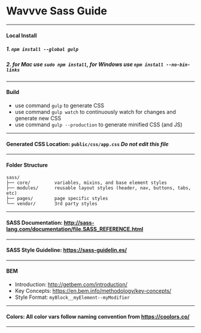 # Wavvve Sass Guide
***
#### Local Install
##### 1. `npm install --global gulp`
##### 2. for Mac use `sudo npm install`, for Windows use `npm install --no-bin-links`
***
#### Build
* use command `gulp` to generate CSS
* use command `gulp watch` to continuously watch for changes and generate new CSS
* use command `gulp --production` to generate minified CSS (and JS)
***
#### Generated CSS Location: `public/css/app.css` *Do not edit this file*
***
#### Folder Structure
```vh8ivu
sass/
├── core/         variables, mixins, and base element styles
├── modules/      reusable layout styles (header, nav, buttons, tabs, etc)
├── pages/        page specific styles
└── vendor/       3rd party styles
```
***
#### SASS Documentation: <http://sass-lang.com/documentation/file.SASS_REFERENCE.html>
***
#### SASS Style Guideline: <https://sass-guidelin.es/>
***
#### BEM
* Introduction: <http://getbem.com/introduction/>
* Key Concepts: <https://en.bem.info/methodology/key-concepts/>
* Style Format: `myBlock__myElement--myModifier`
***
#### Colors: All color vars follow naming convention from <https://coolors.co/>
***
